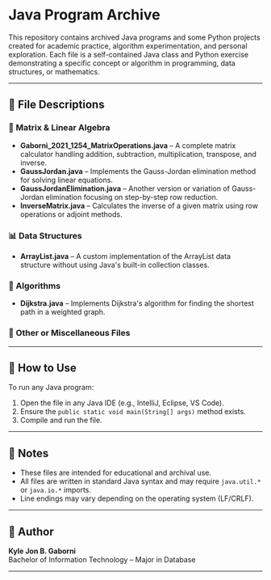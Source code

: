 # Java Program Archive

This repository contains archived Java programs and some Python projects created for academic practice, algorithm experimentation, and personal exploration. Each file is a self-contained Java class and Python exercise demonstrating a specific concept or algorithm in programming, data structures, or mathematics.

---

## 📁 File Descriptions

### 🧮 Matrix & Linear Algebra
- **Gaborni_2021_1254_MatrixOperations.java** – A complete matrix calculator handling addition, subtraction, multiplication, transpose, and inverse.
- **GaussJordan.java** – Implements the Gauss-Jordan elimination method for solving linear equations.
- **GaussJordanElimination.java** – Another version or variation of Gauss-Jordan elimination focusing on step-by-step row reduction.
- **InverseMatrix.java** – Calculates the inverse of a given matrix using row operations or adjoint methods.

### 📊 Data Structures
- **ArrayList.java** – A custom implementation of the ArrayList data structure without using Java's built-in collection classes.

### 📌 Algorithms
- **Dijkstra.java** – Implements Dijkstra's algorithm for finding the shortest path in a weighted graph.

### 🧪 Other or Miscellaneous Files

---

## 🚀 How to Use
To run any Java program:
1. Open the file in any Java IDE (e.g., IntelliJ, Eclipse, VS Code).
2. Ensure the `public static void main(String[] args)` method exists.
3. Compile and run the file.

---

## 📌 Notes
- These files are intended for educational and archival use.
- All files are written in standard Java syntax and may require `java.util.*` or `java.io.*` imports.
- Line endings may vary depending on the operating system (LF/CRLF).

---

## 👤 Author
**Kyle Jon B. Gaborni**  
Bachelor of Information Technology – Major in Database  

---

